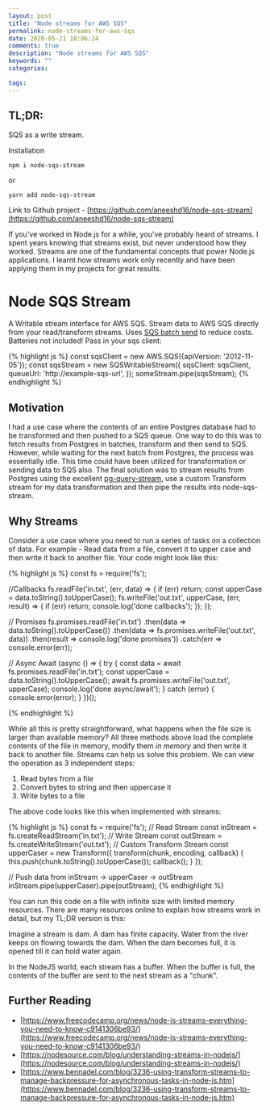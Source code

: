 ```yaml
---
layout: post
title: "Node streams for AWS SQS"
permalink: node-streams-for-aws-sqs
date: 2020-05-21 18:06:24
comments: true
description: "Node streams for AWS SQS"
keywords: ""
categories:

tags:
---
```


## TL;DR:
SQS as a write stream.

Installation
```
npm i node-sqs-stream
```
or
```
yarn add node-sqs-stream
```

Link to Github project - [https://github.com/aneeshd16/node-sqs-stream](https://github.com/aneeshd16/node-sqs-stream)

If you've worked in Node.js for a while, you've probably heard of streams. I spent years knowing that streams exist, but never understood how they worked. Streams are one of the fundamental concepts that power Node.js applications. I learnt how streams work only recently and have been applying them in my projects for great results.

# Node SQS Stream
A Writable stream interface for AWS SQS. Stream data to AWS SQS directly from your read/transform streams. Uses [SQS batch send](https://docs.aws.amazon.com/AWSSimpleQueueService/latest/APIReference/API_SendMessageBatch.html) to reduce costs. Batteries not included! Pass in your sqs client:

{% highlight js %}
const sqsClient = new AWS.SQS({apiVersion: '2012-11-05'});
const sqsStream = new SQSWritableStream({
    sqsClient: sqsClient,
    queueUrl: 'http://example-sqs-url',
});
someStream.pipe(sqsStream);
{% endhighlight %}

## Motivation
I had a use case where the contents of an entire Postgres database had to be transformed and then pushed to a SQS queue. One way to do this was to fetch results from Postgres in batches, transform and then send to SQS. However, while waiting for the next batch from Postgres, the process was essentially idle. This time could have been utilized for transformation or sending data to SQS also. The final solution was to stream results from Postgres using the excellent [pg-query-stream](https://www.npmjs.com/package/pg-query-stream), use a custom Transform stream for my data transformation and then pipe the results into node-sqs-stream. 

## Why Streams
Consider a use case where you need to run a series of tasks on a collection of data. For example - Read data from a file, convert it to upper case and then write it back to another file. Your code might look like this:

{% highlight js %}
const fs = require('fs');

//Callbacks
fs.readFile('in.txt', (err, data) => {
	if (err) return;
	const upperCase = data.toString().toUpperCase();
	fs.writeFile('out.txt', upperCase, (err, result) => {
		if (err) return;
		console.log('done callbacks');
	});
});

// Promises
fs.promises.readFile('in.txt')
	.then(data => data.toString().toUpperCase())
	.then(data => fs.promises.writeFile('out.txt', data))
	.then(result => console.log('done promises'))
	.catch(err => console.error(err));

// Async Await
(async () => {
	try {
		const data = await fs.promises.readFile('in.txt');
		const upperCase = data.toString().toUpperCase();
		await fs.promises.writeFile('out.txt', upperCase);
		console.log('done async/await');
	} catch (error) {
		console.error(error);
	}
})();

{% endhighlight %}


While all this is pretty straightforward, what happens when the file size is larger than available memory? All three methods above load the complete contents of the file in memory, modify them *in memory* and then write it back to another file. Streams can help us solve this problem. We can view the operation as 3 independent steps:
1. Read bytes from a file
2. Convert bytes to string and then uppercase it
3. Write bytes to a file

The above code looks like this when implemented with streams:

{% highlight js %}
const fs = require('fs');
// Read Stream
const inStream = fs.createReadStream('in.txt');
// Write Stream
const outStream = fs.createWriteStream('out.txt');
// Custom Transform Stream
const upperCaser = new Transform({
  transform(chunk, encoding, callback) {
    this.push(chunk.toString().toUpperCase());
    callback();
  }
});

// Push data from inStream -> upperCaser -> outStream
inStream.pipe(upperCaser).pipe(outStream);
{% endhighlight %}

You can run this code on a file with infinite size with limited memory resources. There are many resources online to explain how streams work in detail, but my TL;DR version is this:

Imagine a stream is dam. A dam has finite capacity. Water from the river keeps on flowing towards the dam. When the dam becomes full, it is opened till it can hold water again. 

In the NodeJS world, each stream has a buffer. When the buffer is full, the contents of the buffer are sent to the next stream as a "chunk".

## Further Reading
* [https://www.freecodecamp.org/news/node-js-streams-everything-you-need-to-know-c9141306be93/](https://www.freecodecamp.org/news/node-js-streams-everything-you-need-to-know-c9141306be93/)
* [https://nodesource.com/blog/understanding-streams-in-nodejs/](https://nodesource.com/blog/understanding-streams-in-nodejs/)
* [https://www.bennadel.com/blog/3236-using-transform-streams-to-manage-backpressure-for-asynchronous-tasks-in-node-js.htm](https://www.bennadel.com/blog/3236-using-transform-streams-to-manage-backpressure-for-asynchronous-tasks-in-node-js.htm)